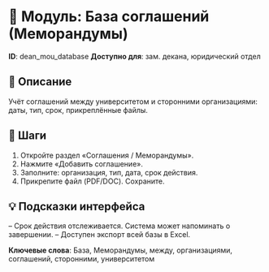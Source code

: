 # 📘 Модуль: База соглашений (Меморандумы)
**ID**: dean_mou_database
**Доступно для**: зам. декана, юридический отдел

## 📝 Описание
Учёт соглашений между университетом и сторонними организациями: даты, тип, срок, прикреплённые файлы.

## 🩜 Шаги
1. Откройте раздел «Соглашения / Меморандумы».
2. Нажмите «Добавить соглашение».
3. Заполните: организация, тип, дата, срок действия.
4. Прикрепите файл (PDF/DOC). Сохраните.

## 💡 Подсказки интерфейса
– Срок действия отслеживается. Система может напоминать о завершении.
– Доступен экспорт всей базы в Excel.

**Ключевые слова**: База, Меморандумы, между, организациями, соглашений, сторонними, университетом
